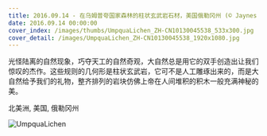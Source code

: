 ```yaml
---
title: 2016.09.14 - 在乌姆普夸国家森林的柱状玄武岩石材，美国俄勒冈州 (© Jaynes Gallery/Danita Delimont)
date: 2016.09.14 00:00:00
cover_index: /images/thumbs/UmpquaLichen_ZH-CN10130045538_533x300.jpg
cover_detail: /images/UmpquaLichen_ZH-CN10130045538_1920x1080.jpg
---
```


光怪陆离的自然现象，巧夺天工的自然奇观，大自然总是用它的双手创造出让我们惊叹的杰作。这些规则的几何形是柱状玄武岩，它可不是人工雕琢出来的，而是大自然给予我们的礼物，整齐排列的岩块仿佛上帝在人间堆积的积木一般充满神秘的美。

北美洲, 美国, 俄勒冈州

![UmpquaLichen](/images/UmpquaLichen_ZH-CN10130045538_1920x1080.jpg)
